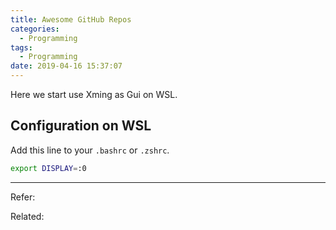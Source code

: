 ```yaml
---
title: Awesome GitHub Repos
categories:
  - Programming
tags:
  - Programming
date: 2019-04-16 15:37:07
---
```


Here we start use Xming as Gui on WSL.

## Configuration on WSL

Add this line to your `.bashrc` or `.zshrc`.

```bash
export DISPLAY=:0
```


----

Refer:

Related: